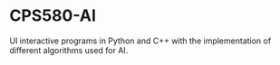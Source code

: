 # CPS580-AI

UI interactive programs in Python and C++ with the implementation of different algorithms used for AI.
